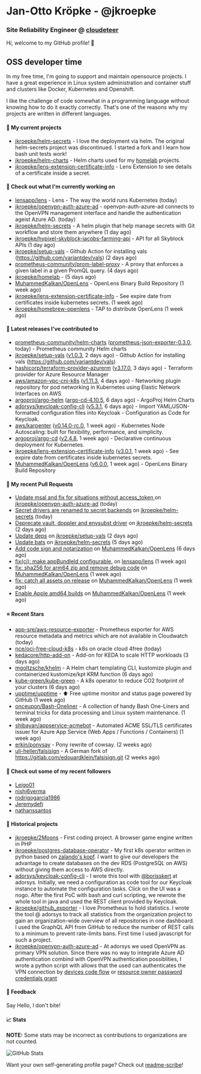 # Jan-Otto Kröpke - @jkroepke
### Site Reliability Engineer @ [cloudeteer](https://github.com/adorsys)

Hi, welcome to my GitHub profile! 👋

## OSS developer time
In my free time, I'm going to support and maintain opensource projects. I have a great experience in Linux system administration and container stuff and clusters like Docker, Kubernetes and Openshift.

I like the challenge of code somewhat in a programming language without knowing how to do it exactly correctly. That's one of the reasons why my projects are written in different languages.

#### 🌱 My current projects
- [jkroepke/helm-secrets](https://github.com/jkroepke/helm-secrets) - I love the deployment via helm. The original helm-secrets project was discontinued. I started a fork and I learn how bash unit tests work!
- [jkroepke/helm-charts](https://github.com/jkroepke/helm-charts) - Helm charts used for my [homelab](https://github.com/jkroepke/homelab) projects.
- [jkroepke/lens-extension-certificate-info](https://github.com/jkroepke/lens-extension-certificate-info) - Lens Extension to see details of a certificate inside a secret.

#### 👷 Check out what I'm currently working on

- [lensapp/lens](https://github.com/lensapp/lens) - Lens - The way the world runs Kubernetes (today)
- [jkroepke/openvpn-auth-azure-ad](https://github.com/jkroepke/openvpn-auth-azure-ad) - openvpn-auth-azure-ad connects to the OpenVPN management interface and handle the authentication ageist Azure AD. (today)
- [jkroepke/helm-secrets](https://github.com/jkroepke/helm-secrets) - A helm plugin that help manage secrets with Git workflow and store them anywhere (1 day ago)
- [jkroepke/hypixel-skyblock-jacobs-farming-api](https://github.com/jkroepke/hypixel-skyblock-jacobs-farming-api) - API for all Skyblock APIs (1 day ago)
- [jkroepke/setup-vals](https://github.com/jkroepke/setup-vals) - Github Action for installing vals (https://github.com/variantdev/vals) (2 days ago)
- [prometheus-community/prom-label-proxy](https://github.com/prometheus-community/prom-label-proxy) - A proxy that enforces a given label in a given PromQL query. (4 days ago)
- [jkroepke/homelab](https://github.com/jkroepke/homelab) -  (5 days ago)
- [MuhammedKalkan/OpenLens](https://github.com/MuhammedKalkan/OpenLens) - OpenLens Binary Build Repository (1 week ago)
- [jkroepke/lens-extension-certificate-info](https://github.com/jkroepke/lens-extension-certificate-info) - See expire date from certificates inside kubernetes secrets. (1 week ago)
- [jkroepke/homebrew-openlens](https://github.com/jkroepke/homebrew-openlens) - TAP to distribute OpenLens (1 week ago)

#### 🔭 Latest releases I've contributed to

- [prometheus-community/helm-charts](https://github.com/prometheus-community/helm-charts) ([prometheus-json-exporter-0.3.0](https://github.com/prometheus-community/helm-charts/releases/tag/prometheus-json-exporter-0.3.0), today) - Prometheus community Helm charts
- [jkroepke/setup-vals](https://github.com/jkroepke/setup-vals) ([v1.0.3](https://github.com/jkroepke/setup-vals/releases/tag/v1.0.3), 2 days ago) - Github Action for installing vals (https://github.com/variantdev/vals)
- [hashicorp/terraform-provider-azurerm](https://github.com/hashicorp/terraform-provider-azurerm) ([v3.17.0](https://github.com/hashicorp/terraform-provider-azurerm/releases/tag/v3.17.0), 3 days ago) - Terraform provider for Azure Resource Manager
- [aws/amazon-vpc-cni-k8s](https://github.com/aws/amazon-vpc-cni-k8s) ([v1.11.3](https://github.com/aws/amazon-vpc-cni-k8s/releases/tag/v1.11.3), 4 days ago) - Networking plugin repository for pod networking in Kubernetes using Elastic Network Interfaces on AWS
- [argoproj/argo-helm](https://github.com/argoproj/argo-helm) ([argo-cd-4.10.5](https://github.com/argoproj/argo-helm/releases/tag/argo-cd-4.10.5), 6 days ago) - ArgoProj Helm Charts
- [adorsys/keycloak-config-cli](https://github.com/adorsys/keycloak-config-cli) ([v5.3.1](https://github.com/adorsys/keycloak-config-cli/releases/tag/v5.3.1), 6 days ago) - Import YAML/JSON-formatted configuration files into Keycloak - Configuration as Code for Keycloak.
- [aws/karpenter](https://github.com/aws/karpenter) ([v0.14.0-rc.0](https://github.com/aws/karpenter/releases/tag/v0.14.0-rc.0), 1 week ago) - Kubernetes Node Autoscaling: built for flexibility, performance, and simplicity.
- [argoproj/argo-cd](https://github.com/argoproj/argo-cd) ([v2.4.8](https://github.com/argoproj/argo-cd/releases/tag/v2.4.8), 1 week ago) - Declarative continuous deployment for Kubernetes.
- [jkroepke/lens-extension-certificate-info](https://github.com/jkroepke/lens-extension-certificate-info) ([v3.0.1](https://github.com/jkroepke/lens-extension-certificate-info/releases/tag/v3.0.1), 1 week ago) - See expire date from certificates inside kubernetes secrets.
- [MuhammedKalkan/OpenLens](https://github.com/MuhammedKalkan/OpenLens) ([v6.0.0](https://github.com/MuhammedKalkan/OpenLens/releases/tag/v6.0.0), 1 week ago) - OpenLens Binary Build Repository

#### 🔨 My recent Pull Requests

- [Update msal and fix for situations without access_token ](https://github.com/jkroepke/openvpn-auth-azure-ad/pull/13) on [jkroepke/openvpn-auth-azure-ad](https://github.com/jkroepke/openvpn-auth-azure-ad) (today)
- [Secret drivers are renamed to secret backends](https://github.com/jkroepke/helm-secrets/pull/247) on [jkroepke/helm-secrets](https://github.com/jkroepke/helm-secrets) (today)
- [Deprecate vault, doppler and envsubst driver](https://github.com/jkroepke/helm-secrets/pull/246) on [jkroepke/helm-secrets](https://github.com/jkroepke/helm-secrets) (2 days ago)
- [Update deps](https://github.com/jkroepke/setup-vals/pull/34) on [jkroepke/setup-vals](https://github.com/jkroepke/setup-vals) (2 days ago)
- [Update bats](https://github.com/jkroepke/helm-secrets/pull/244) on [jkroepke/helm-secrets](https://github.com/jkroepke/helm-secrets) (5 days ago)
- [Add code sign and notarization](https://github.com/MuhammedKalkan/OpenLens/pull/21) on [MuhammedKalkan/OpenLens](https://github.com/MuhammedKalkan/OpenLens) (6 days ago)
- [fix(ci): make appBundleId configurable.](https://github.com/lensapp/lens/pull/5964) on [lensapp/lens](https://github.com/lensapp/lens) (1 week ago)
- [fix: sha256 for arm64 zip and remove debug code](https://github.com/MuhammedKalkan/OpenLens/pull/17) on [MuhammedKalkan/OpenLens](https://github.com/MuhammedKalkan/OpenLens) (1 week ago)
- [fix: catch all assets on release](https://github.com/MuhammedKalkan/OpenLens/pull/16) on [MuhammedKalkan/OpenLens](https://github.com/MuhammedKalkan/OpenLens) (1 week ago)
- [Enable Apple amd64 builds](https://github.com/MuhammedKalkan/OpenLens/pull/15) on [MuhammedKalkan/OpenLens](https://github.com/MuhammedKalkan/OpenLens) (1 week ago)

#### ⭐ Recent Stars

- [app-sre/aws-resource-exporter](https://github.com/app-sre/aws-resource-exporter) - Prometheus exporter for AWS resource metadata and metrics which are not available in Cloudwatch (today)
- [nce/oci-free-cloud-k8s](https://github.com/nce/oci-free-cloud-k8s) - k8s on oracle cloud 4free (today)
- [kedacore/http-add-on](https://github.com/kedacore/http-add-on) - Add-on for KEDA to scale HTTP workloads (3 days ago)
- [mgoltzsche/khelm](https://github.com/mgoltzsche/khelm) - A Helm chart templating CLI, kustomize plugin and containerized kustomize/kpt KRM function (6 days ago)
- [kube-green/kube-green](https://github.com/kube-green/kube-green) - A k8s operator to reduce CO2 footprint of your clusters (6 days ago)
- [upptime/upptime](https://github.com/upptime/upptime) - ⬆️ Free uptime monitor and status page powered by GitHub (1 week ago)
- [onceupon/Bash-Oneliner](https://github.com/onceupon/Bash-Oneliner) - A collection of handy Bash One-Liners and terminal tricks for data processing and Linux system maintenance. (1 week ago)
- [shibayan/appservice-acmebot](https://github.com/shibayan/appservice-acmebot) - Automated ACME SSL/TLS certificates issuer for Azure App Service (Web Apps / Functions / Containers) (1 week ago)
- [erkin/ponysay](https://github.com/erkin/ponysay) - Pony rewrite of cowsay. (2 weeks ago)
- [uli-heller/falsisign](https://github.com/uli-heller/falsisign) - A German fork of https://gitlab.com/edouardklein/falsisign.git (2 weeks ago)

#### 👯 Check out some of my recent followers

- [Leigo01](https://github.com/Leigo01)
- [nishi6verma](https://github.com/nishi6verma)
- [rodrigogarcia1986](https://github.com/rodrigogarcia1986)
- [Jeremydefi](https://github.com/Jeremydefi)
- [nathanssantos](https://github.com/nathanssantos)

#### 📜 Historical projects
- [jkroepke/2Moons](https://github.com/jkroepke/2Moons) - First coding project. A browser game engine written in PHP
- [jkroepke/postgres-database-operator](https://github.com/jkroepke/postgres-database-operator) - My first k8s operator written in python based on [zalando's kopf](https://github.com/zalando-incubator/kopf). I want to give our developers the advantage to create databases on the dev RDS (PostgreSQL on AWS) without giving them access to AWS directly.
- [adorsys/keycloak-config-cli](https://github.com/adorsys/keycloak-config-cli) - I wrote this tool with [@borisskert](https://github.com/borisskert) at adorsys. Initially, we need a configuration as code tool for our Keycloak instance to automate the configuration tasks. Click on the UI was a nogo. After the first PoC with bash and curl scripting, we rewrote the whole tool in java and used the REST client provided by Keycloak.
- [jkroepke/github_exporter](https://github.com/jkroepke/github_exporter) - I love Prometheus to hold statistics. I wrote the tool @ adorsys to track all statistics from the organization project to gain an organization-wide overview of all repositories in one dashboard. I used the GraphQL API from GitHub to reduce the number of REST calls to a minimum to prevent rate-limits bans. First time I used javascript for such a project.
- [jkroepke/openvpn-auth-azure-ad](https://github.com/jkroepke/openvpn-auth-azure-ad) - At adorsys we used OpenVPN as primary VPN solution. Since there was no way to integrate Azure AD authentication combind with OpenVPN authentication possiblities, I wrote a python script with allows that the used can authenticates the VPN connection by [devices code flow](https://docs.microsoft.com/en-us/azure/active-directory/develop/v2-oauth2-device-code) or [resource owner password credentials grant](https://docs.microsoft.com/en-us/azure/active-directory/develop/v2-oauth-ropc)

#### 💬 Feedback

Say Hello, I don't bite!

#### 📈 Stats

**NOTE:** Some stats may be incorrect as contributions to organizations
are not counted.

![GitHub Stats](https://github-readme-stats.vercel.app/api?username=jkroepke&count_private=false&theme=tokyonight&show_icons=true)

Want your own self-generating profile page? Check out [readme-scribe](https://github.com/muesli/readme-scribe)!

